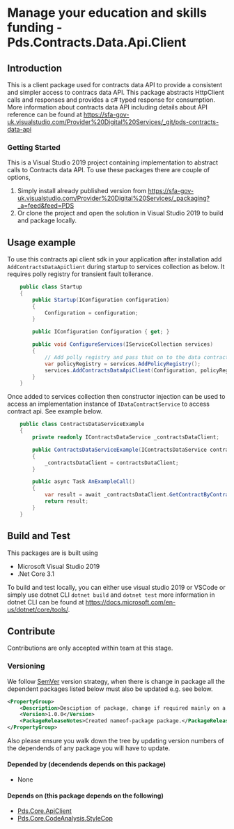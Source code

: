 # Manage your education and skills funding - Pds.Contracts.Data.Api.Client

## Introduction

This is a client package used for contracts data API to provide a consistent and simpler access to contracs data API. This package abstracts HttpClient calls and responses and provides a c# typed response for consumption.
More information about contracts data API including details about API reference can be found at <https://sfa-gov-uk.visualstudio.com/Provider%20Digital%20Services/_git/pds-contracts-data-api>  

### Getting Started

This is a Visual Studio 2019 project containing implementation to abstract calls to Contracts data API.
To use these packages there are couple of options,

1. Simply install already published version from <https://sfa-gov-uk.visualstudio.com/Provider%20Digital%20Services/_packaging?_a=feed&feed=PDS>
2. Or clone the project and open the solution in Visual Studio 2019 to build and package locally.

## Usage example

To use this contracts api client sdk in your application after installation add `AddContractsDataApiClient` during startup to services collection as below.
It requires polly registry for transient fault tollerance.

```c#
    public class Startup
    {
        public Startup(IConfiguration configuration)
        {
            Configuration = configuration;
        }

        public IConfiguration Configuration { get; }

        public void ConfigureServices(IServiceCollection services)
        {
            // Add polly registry and pass that on to the data contracts api client.
            var policyRegistry = services.AddPolicyRegistry();
            services.AddContractsDataApiClient(Configuration, policyRegistry);
        }
    }
```

Once added to services collection then constructor injection can be used to access an implementation instance of `IDataContractService` to access contract api. See example below.

```c#
    public class ContractsDataServiceExample
    {
        private readonly IContractsDataService _contractsDataClient;

        public ContractsDataServiceExample(IContractsDataService contractsDataClient)
        {
            _contractsDataClient = contractsDataClient;
        }

        public async Task AnExampleCall()
        {
            var result = await _contractsDataClient.GetContractByContractNumberAndVersionAsync(contractNumber:"Test-1234", version:1);
            return result;
        }
    }
```

## Build and Test

This packages are is built using

* Microsoft Visual Studio 2019
* .Net Core 3.1

To build and test locally, you can either use visual studio 2019 or VSCode or simply use dotnet CLI `dotnet build` and `dotnet test` more information in dotnet CLI can be found at <https://docs.microsoft.com/en-us/dotnet/core/tools/>.

## Contribute

Contributions are only accepted within team at this stage.

### Versioning

We follow [SemVer](https://semver.org/) version strategy, when there is change in package all the dependent packages listed below must also be updated e.g. see below.

```xml
<PropertyGroup>
    <Description>Desciption of package, change if required mainly on a breaking change this may needs to be changed.</Description>
    <Version>1.0.0</Version>
    <PackageReleaseNotes>Created nameof-package package.</PackageReleaseNotes>
</PropertyGroup>
```

Also please ensure you walk down the tree by updating version numbers of the dependends of any package you will have to update.

#### Depended by (decendends depends on this package)

* None

#### Depends on (this package depends on the following)

* [Pds.Core.ApiClient](https://dev.azure.com/sfa-gov-uk/Provider%20Digital%20Services/_git/pds-packages?path=%2FPds.Core.ApiClient)
* [Pds.Core.CodeAnalysis.StyleCop](https://dev.azure.com/sfa-gov-uk/Provider%20Digital%20Services/_git/pds-packages?path=%2FPds.Core.CodeAnalysis.StyleCop)

